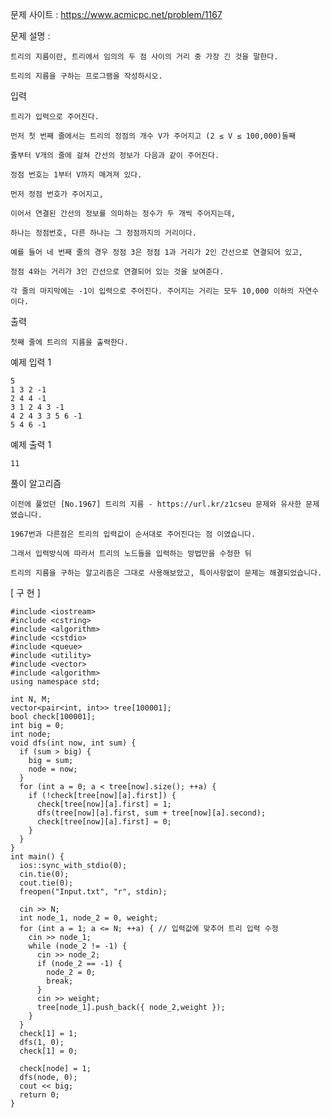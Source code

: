 문제 사이트 : https://www.acmicpc.net/problem/1167

문제 설명 : 

    트리의 지름이란, 트리에서 임의의 두 점 사이의 거리 중 가장 긴 것을 말한다.
    
    트리의 지름을 구하는 프로그램을 작성하시오.

입력

    트리가 입력으로 주어진다. 
    
    먼저 첫 번째 줄에서는 트리의 정점의 개수 V가 주어지고 (2 ≤ V ≤ 100,000)둘째 
    
    줄부터 V개의 줄에 걸쳐 간선의 정보가 다음과 같이 주어진다. 
    
    정점 번호는 1부터 V까지 매겨져 있다.

    먼저 정점 번호가 주어지고, 
    
    이어서 연결된 간선의 정보를 의미하는 정수가 두 개씩 주어지는데, 
    
    하나는 정점번호, 다른 하나는 그 정점까지의 거리이다. 
    
    예를 들어 네 번째 줄의 경우 정점 3은 정점 1과 거리가 2인 간선으로 연결되어 있고,
    
    정점 4와는 거리가 3인 간선으로 연결되어 있는 것을 보여준다. 
    
    각 줄의 마지막에는 -1이 입력으로 주어진다. 주어지는 거리는 모두 10,000 이하의 자연수이다.

출력

    첫째 줄에 트리의 지름을 출력한다.

예제 입력 1 

    5
    1 3 2 -1
    2 4 4 -1
    3 1 2 4 3 -1
    4 2 4 3 3 5 6 -1
    5 4 6 -1

예제 출력 1 

    11
    
풀이 알고리즘
    
    이전에 풀었던 [No.1967] 트리의 지름 - https://url.kr/z1cseu 문제와 유사한 문제였습니다.
    
    1967번과 다른점은 트리의 입력값이 순서대로 주어진다는 점 이였습니다.
    
    그래서 입력방식에 따라서 트리의 노드들을 입력하는 방법만을 수정한 뒤
    
    트리의 지름을 구하는 알고리즘은 그대로 사용해보았고, 특이사항없이 문제는 해결되었습니다.
    
[ 구 현 ]

    #include <iostream>
    #include <cstring>
    #include <algorithm>
    #include <cstdio>
    #include <queue>
    #include <utility>
    #include <vector>
    #include <algorithm>
    using namespace std;

    int N, M;
    vector<pair<int, int>> tree[100001];
    bool check[100001];
    int big = 0;
    int node;
    void dfs(int now, int sum) {
      if (sum > big) {
        big = sum;
        node = now;
      }
      for (int a = 0; a < tree[now].size(); ++a) {
        if (!check[tree[now][a].first]) {
          check[tree[now][a].first] = 1;
          dfs(tree[now][a].first, sum + tree[now][a].second);
          check[tree[now][a].first] = 0;
        }
      }
    }
    int main() {
      ios::sync_with_stdio(0);
      cin.tie(0);
      cout.tie(0);
      freopen("Input.txt", "r", stdin);

      cin >> N;
      int node_1, node_2 = 0, weight;
      for (int a = 1; a <= N; ++a) { // 입력값에 맞추어 트리 입력 수정
        cin >> node_1;
        while (node_2 != -1) {
          cin >> node_2;
          if (node_2 == -1) {
            node_2 = 0;
            break;
          }
          cin >> weight;
          tree[node_1].push_back({ node_2,weight });
        }
      }
      check[1] = 1;
      dfs(1, 0);
      check[1] = 0;

      check[node] = 1;
      dfs(node, 0);
      cout << big;
      return 0;
    }
    
